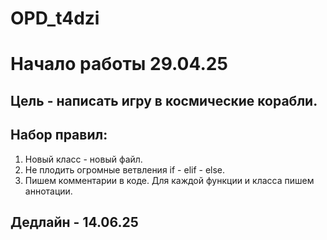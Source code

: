 # OPD_t4dzi
# Начало работы 29.04.25
## Цель - написать игру в космические корабли.
## Набор правил:
1. Новый класс - новый файл.
2. Не плодить огромные ветвления if - elif - else.
3. Пишем комментарии в коде. Для каждой функции и класса пишем аннотации.

## Дедлайн - 14.06.25


